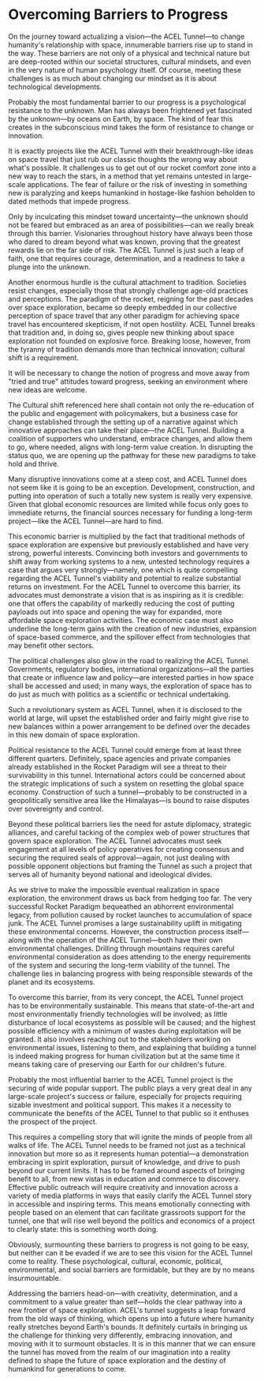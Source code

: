 # Overcoming Barriers to Progress

On the journey toward actualizing a vision—the ACEL Tunnel—to change humanity's relationship with space, innumerable barriers rise up to stand in the way. These barriers are not only of a physical and technical nature but are deep-rooted within our societal structures, cultural mindsets, and even in the very nature of human psychology itself. Of course, meeting these challenges is as much about changing our mindset as it is about technological developments.

Probably the most fundamental barrier to our progress is a psychological resistance to the unknown. Man has always been frightened yet fascinated by the unknown—by oceans on Earth, by space. The kind of fear this creates in the subconscious mind takes the form of resistance to change or innovation.

It is exactly projects like the ACEL Tunnel with their breakthrough-like ideas on space travel that just rub our classic thoughts the wrong way about what's possible. It challenges us to get out of our rocket comfort zone into a new way to reach the stars, in a method that yet remains untested in large-scale applications. The fear of failure or the risk of investing in something new is paralyzing and keeps humankind in hostage-like fashion beholden to dated methods that impede progress.

Only by inculcating this mindset toward uncertainty—the unknown should not be feared but embraced as an area of possibilities—can we really break through this barrier. Visionaries throughout history have always been those who dared to dream beyond what was known, proving that the greatest rewards lie on the far side of risk. The ACEL Tunnel is just such a leap of faith, one that requires courage, determination, and a readiness to take a plunge into the unknown.&#x20;

Another enormous hurdle is the cultural attachment to tradition. Societies resist changes, especially those that strongly challenge age-old practices and perceptions. The paradigm of the rocket, reigning for the past decades over space exploration, became so deeply embedded in our collective perception of space travel that any other paradigm for achieving space travel has encountered skepticism, if not open hostility. ACEL Tunnel breaks that tradition and, in doing so, gives people new thinking about space exploration not founded on explosive force. Breaking loose, however, from the tyranny of tradition demands more than technical innovation; cultural shift is a requirement.

It will be necessary to change the notion of progress and move away from "tried and true" attitudes toward progress, seeking an environment where new ideas are welcome.

The Cultural shift referenced here shall contain not only the re-education of the public and engagement with policymakers, but a business case for change established through the setting up of a narrative against which innovative approaches can take their place—the ACEL Tunnel. Building a coalition of supporters who understand, embrace changes, and allow them to go, where needed, aligns with long-term value creation. In disrupting the status quo, we are opening up the pathway for these new paradigms to take hold and thrive.&#x20;

Many disruptive innovations come at a steep cost, and ACEL Tunnel does not seem like it is going to be an exception. Development, construction, and putting into operation of such a totally new system is really very expensive. Given that global economic resources are limited while focus only goes to immediate returns, the financial sources necessary for funding a long-term project—like the ACEL Tunnel—are hard to find.

This economic barrier is multiplied by the fact that traditional methods of space exploration are expensive but previously established and have very strong, powerful interests. Convincing both investors and governments to shift away from working systems to a new, untested technology requires a case that argues very strongly—namely, one which is quite compelling regarding the ACEL Tunnel's viability and potential to realize substantial returns on investment. For the ACEL Tunnel to overcome this barrier, its advocates must demonstrate a vision that is as inspiring as it is credible: one that offers the capability of markedly reducing the cost of putting payloads out into space and opening the way for expanded, more affordable space exploration activities. The economic case must also underline the long-term gains with the creation of new industries, expansion of space-based commerce, and the spillover effect from technologies that may benefit other sectors.

The political challenges also glow in the road to realizing the ACEL Tunnel. Governments, regulatory bodies, international organizations—all the parties that create or influence law and policy—are interested parties in how space shall be accessed and used; in many ways, the exploration of space has to do just as much with politics as a scientific or technical undertaking.

Such a revolutionary system as ACEL Tunnel, when it is disclosed to the world at large, will upset the established order and fairly might give rise to new balances within a power arrangement to be defined over the decades in this new domain of space exploration.

Political resistance to the ACEL Tunnel could emerge from at least three different quarters. Definitely, space agencies and private companies already established in the Rocket Paradigm will see a threat to their survivability in this tunnel. International actors could be concerned about the strategic implications of such a system on resetting the global space economy. Construction of such a tunnel—probably to be constructed in a geopolitically sensitive area like the Himalayas—is bound to raise disputes over sovereignty and control.

Beyond these political barriers lies the need for astute diplomacy, strategic alliances, and careful tacking of the complex web of power structures that govern space exploration. The ACEL Tunnel advocates must seek engagement at all levels of policy operatives for creating consensus and securing the required seals of approval—again, not just dealing with possible opponent objections but framing the Tunnel as such a project that serves all of humanity beyond national and ideological divides.

As we strive to make the impossible eventual realization in space exploration, the environment draws us back from hedging too far. The very successful Rocket Paradigm bequeathed an abhorrent environmental legacy, from pollution caused by rocket launches to accumulation of space junk. The ACEL Tunnel promises a large sustainability uplift in mitigating these environmental concerns. However, the construction process itself—along with the operation of the ACEL Tunnel—both have their own environmental challenges. Drilling through mountains requires careful environmental consideration as does attending to the energy requirements of the system and securing the long-term viability of the tunnel. The challenge lies in balancing progress with being responsible stewards of the planet and its ecosystems.

To overcome this barrier, from its very concept, the ACEL Tunnel project has to be environmentally sustainable. This means that state-of-the-art and most environmentally friendly technologies will be involved; as little disturbance of local ecosystems as possible will be caused; and the highest possible efficiency with a minimum of wastes during exploitation will be granted. It also involves reaching out to the stakeholders working on environmental issues, listening to them, and explaining that building a tunnel is indeed making progress for human civilization but at the same time it means taking care of preserving our Earth for our children's future.

Probably the most influential barrier to the ACEL Tunnel project is the securing of wide popular support. The public plays a very great deal in any large-scale project's success or failure, especially for projects requiring sizable investment and political support. This makes it a necessity to communicate the benefits of the ACEL Tunnel to that public so it enthuses the prospect of the project.&#x20;

This requires a compelling story that will ignite the minds of people from all walks of life. The ACEL Tunnel needs to be framed not just as a technical innovation but more so as it represents human potential—a demonstration embracing in spirit exploration, pursuit of knowledge, and drive to push beyond our current limits. It has to be framed around aspects of bringing benefit to all, from new vistas in education and commerce to discovery. Effective public outreach will require creativity and innovation across a variety of media platforms in ways that easily clarify the ACEL Tunnel story in accessible and inspiring terms. This means emotionally connecting with people based on an element that can facilitate grassroots support for the tunnel, one that will rise well beyond the politics and economics of a project to clearly state: this is something worth doing.

Obviously, surmounting these barriers to progress is not going to be easy, but neither can it be evaded if we are to see this vision for the ACEL Tunnel come to reality. These psychological, cultural, economic, political, environmental, and social barriers are formidable, but they are by no means insurmountable.&#x20;

Addressing the barriers head-on—with creativity, determination, and a commitment to a value greater than self—holds the clear pathway into a new frontier of space exploration. ACEL's tunnel suggests a leap forward from the old ways of thinking, which opens up into a future where humanity really stretches beyond Earth's bounds. It definitely curtails in bringing us the challenge for thinking very differently, embracing innovation, and moving with it to surmount obstacles. It is in this manner that we can ensure the tunnel has moved from the realm of our imagination into a reality defined to shape the future of space exploration and the destiny of humankind for generations to come.
